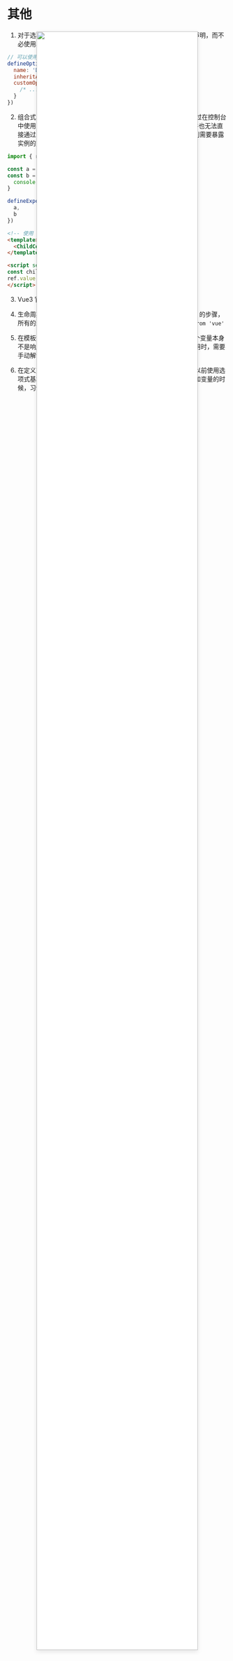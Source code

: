 <style>
  .pop-img {
    position: absolute;
    top: 50%;
    left: 50%;
    transform: translate(-50%, -50%);
    height: calc(100vh - 300px);
    width: 370px;
    object-fit: scale-down;
    background: #fff;
    box-shadow: 0px 4px 10px 0px rgba(0, 0, 0, 0.1);
  }
</style>

# 其他

1. 对于选项式 API 中的其他选项，可以使用`defineOptions`编译宏来声明，而不必使用单独的`<script>`块：

<div v-click.hide="1">

```javascript
// 可以使用组合式 API 完成定义的选项无法使用这个宏定义
defineOptions({
  name: 'DemoComp',
  inheritAttrs: false,
  customOptions: {
    /* ... */
  }
})
```
</div>

<div v-click="1">

2. 组合式 API 不再默认暴露组件实例的所有属性和方法，因此无法通过在控制台中使用 Vue DevTools 像之前一样`$vm.xxx`访问变量或方法，父组件也无法直接通过`$refs.childRef.someMethod()`调用子组件的方法，如果特别需要暴露实例的变量和方法，使用`defineExpose`宏

<div v-click.hide="3">

<div v-click.hide="2">
<div v-click>

```javascript
import { ref } from 'vue'

const a = ref(2)
const b = function() {
  console.log(a.value)
}

defineExpose({
  a,
  b
})
```
</div>
</div>
<div v-click>

```html
<!-- 使用 -->
<template>
  <ChildComponent ref="childRef" />
</template>

<script setup>
const childRef = ref(null)
ref.value.someMethod()
</script>
```

</div>
</div>
</div>

<div v-click="3">

3. Vue3 官方推荐使用`pinia`而不是`vuex`作为状态管理工具

</div>

<div v-click="4">

4. 生命周期基本类似于 Vue2，只是在 beforeCreate 前增加了 setup 的步骤，所有的生命周期钩子也需要声明引入，如`import { onMounted } from 'vue'` 

<div v-click.hide="6">
<div v-click="5">
<img class="pop-img" src="https://pics.mosuzi.com/blog/vue-lifecycle.png" />
</div>
</div>

</div>

<div v-click="6">

5. 在模板渲染上下文中，只有顶级的 ref 属性才会被解包。如果某一个变量本身不是响应式，但是其内部包含了一个响应式的属性，则在模板中使用时，需要手动解包: `<span>{{ obj.refValue.value }}</span>`

</div>

<div v-click="7">

6. 在定义变量或方法之前就使用它们，会引起编译失败。这个问题在以前使用选项式基本不会出现，但是使用了组合式以后很容易在随意排布方法和变量的时候，习惯性将用到的方法后置，从而在之前调用时产生报错

</div>
